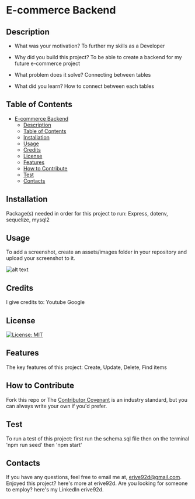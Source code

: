 
# E-commerce Backend

## Description

- What was your motivation?
To further my skills as a Developer

- Why did you build this project?
To be able to create a backend for my future e-commerce project

- What problem does it solve?
Connecting between tables

- What did you learn?
How to connect between each tables


## Table of Contents

- [E-commerce Backend](#e-commerce-backend)
  - [Description](#description)
  - [Table of Contents](#table-of-contents)
  - [Installation](#installation)
  - [Usage](#usage)
  - [Credits](#credits)
  - [License](#license)
  - [Features](#features)
  - [How to Contribute](#how-to-contribute)
  - [Test](#test)
  - [Contacts](#contacts)


## Installation
Package(s) needed in order for this project to run:
Express, dotenv, sequelize, mysql2

## Usage
To add a screenshot, create an assets/images folder in your repository and upload your screenshot to it.

![alt text](assets/images/screenshot.png)



## Credits
I give credits to:
Youtube Google

## License
[![License: MIT](https://img.shields.io/badge/License-MIT-yellow.svg)](https://opensource.org/licenses/MIT)

## Features
The key features of this project:
Create, Update, Delete, Find items

## How to Contribute
Fork this repo 
or
The [Contributor Covenant](https://www.contributor-covenant.org/) is an industry standard, but you can always write your own if you'd prefer.


## Test
To run a test of this project:
first run the schema.sql file then on the terminal  'npm run seed' then 'npm start'

## Contacts
If you have any questions, feel free to email me at, erive92d@gmail.com.
Enjoyed this project? here's more at erive92d.
Are you looking for someone to employ? here's my LinkedIn erive92d.
   

